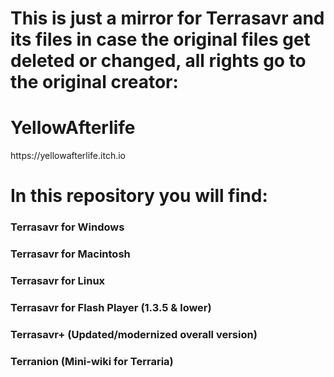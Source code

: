 # This is just a mirror for Terrasavr and its files in case the original files get deleted or changed, all rights go to the original creator:
<h1 id="YellowAfterlife">YellowAfterlife</h1>
https://yellowafterlife.itch.io
<br>

# In this repository you will find:
<h3>Terrasavr for Windows</h3>
<h3>Terrasavr for Macintosh</h3>
<h3>Terrasavr for Linux</h3>
<h3>Terrasavr for Flash Player (1.3.5 & lower)</h3>
<h3>Terrasavr+ (Updated/modernized overall version)</h3>
<h3>Terranion (Mini-wiki for Terraria)</h3>
